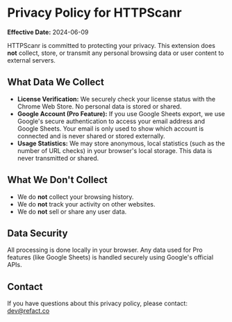 # Privacy Policy for HTTPScanr

**Effective Date:** 2024-06-09

HTTPScanr is committed to protecting your privacy. This extension does **not** collect, store, or transmit any personal browsing data or user content to external servers.

## What Data We Collect

- **License Verification:** We securely check your license status with the Chrome Web Store. No personal data is stored or shared.
- **Google Account (Pro Feature):** If you use Google Sheets export, we use Google's secure authentication to access your email address and Google Sheets. Your email is only used to show which account is connected and is never shared or stored externally.
- **Usage Statistics:** We may store anonymous, local statistics (such as the number of URL checks) in your browser's local storage. This data is never transmitted or shared.

## What We Don't Collect

- We do **not** collect your browsing history.
- We do **not** track your activity on other websites.
- We do **not** sell or share any user data.

## Data Security

All processing is done locally in your browser. Any data used for Pro features (like Google Sheets) is handled securely using Google's official APIs.

## Contact

If you have questions about this privacy policy, please contact: dev@refact.co
